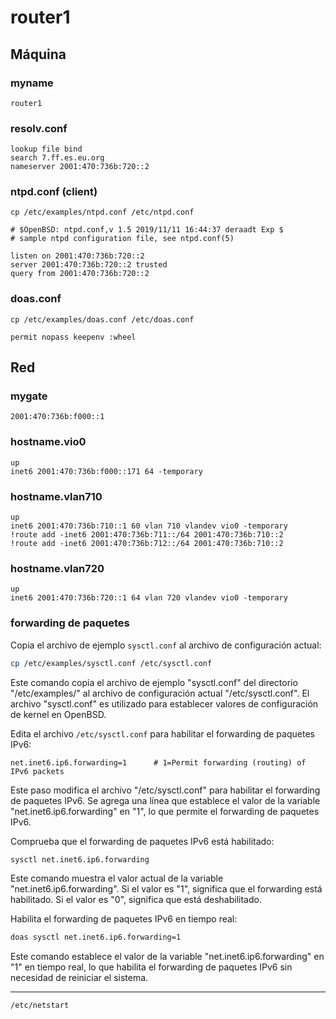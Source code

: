 # router1

## Máquina

### myname

```
router1
```

### resolv.conf

```
lookup file bind
search 7.ff.es.eu.org
nameserver 2001:470:736b:720::2
```

### ntpd.conf (client)

```
cp /etc/examples/ntpd.conf /etc/ntpd.conf
```

```
# $OpenBSD: ntpd.conf,v 1.5 2019/11/11 16:44:37 deraadt Exp $
# sample ntpd configuration file, see ntpd.conf(5)

listen on 2001:470:736b:720::2
server 2001:470:736b:720::2 trusted
query from 2001:470:736b:720::2
```

### doas.conf

```
cp /etc/examples/doas.conf /etc/doas.conf
```

```
permit nopass keepenv :wheel
```

## Red

### mygate

```
2001:470:736b:f000::1
```

### hostname.vio0

```
up
inet6 2001:470:736b:f000::171 64 -temporary
```

### hostname.vlan710

```
up
inet6 2001:470:736b:710::1 60 vlan 710 vlandev vio0 -temporary
!route add -inet6 2001:470:736b:711::/64 2001:470:736b:710::2
!route add -inet6 2001:470:736b:712::/64 2001:470:736b:710::2
```

### hostname.vlan720

```
up
inet6 2001:470:736b:720::1 64 vlan 720 vlandev vio0 -temporary
```

### forwarding de paquetes

Copia el archivo de ejemplo `sysctl.conf` al archivo de configuración actual:

```bash
cp /etc/examples/sysctl.conf /etc/sysctl.conf
```

Este comando copia el archivo de ejemplo "sysctl.conf" del directorio "/etc/examples/" al archivo de configuración actual "/etc/sysctl.conf". El archivo "sysctl.conf" es utilizado para establecer valores de configuración de kernel en OpenBSD.

Edita el archivo `/etc/sysctl.conf` para habilitar el forwarding de paquetes IPv6:

```
net.inet6.ip6.forwarding=1      # 1=Permit forwarding (routing) of IPv6 packets
```

Este paso modifica el archivo "/etc/sysctl.conf" para habilitar el forwarding de paquetes IPv6. Se agrega una línea que establece el valor de la variable "net.inet6.ip6.forwarding" en "1", lo que permite el forwarding de paquetes IPv6.

Comprueba que el forwarding de paquetes IPv6 está habilitado:

```bash
sysctl net.inet6.ip6.forwarding
```

Este comando muestra el valor actual de la variable "net.inet6.ip6.forwarding". Si el valor es "1", significa que el forwarding está habilitado. Si el valor es "0", significa que está deshabilitado.

Habilita el forwarding de paquetes IPv6 en tiempo real:

```bash
doas sysctl net.inet6.ip6.forwarding=1
```

Este comando establece el valor de la variable "net.inet6.ip6.forwarding" en "1" en tiempo real, lo que habilita el forwarding de paquetes IPv6 sin necesidad de reiniciar el sistema.

---

```
/etc/netstart
```
